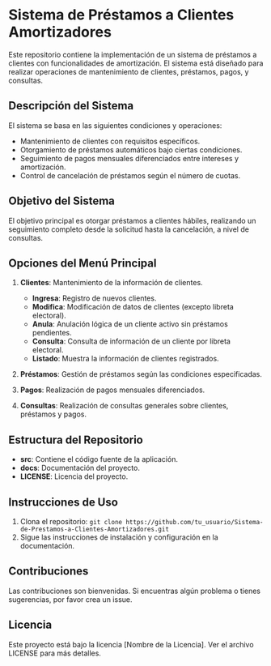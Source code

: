 # Sistema de Préstamos a Clientes Amortizadores

Este repositorio contiene la implementación de un sistema de préstamos a clientes con funcionalidades de amortización. El sistema está diseñado para realizar operaciones de mantenimiento de clientes, préstamos, pagos, y consultas.

## Descripción del Sistema

El sistema se basa en las siguientes condiciones y operaciones:

- Mantenimiento de clientes con requisitos específicos.
- Otorgamiento de préstamos automáticos bajo ciertas condiciones.
- Seguimiento de pagos mensuales diferenciados entre intereses y amortización.
- Control de cancelación de préstamos según el número de cuotas.

## Objetivo del Sistema

El objetivo principal es otorgar préstamos a clientes hábiles, realizando un seguimiento completo desde la solicitud hasta la cancelación, a nivel de consultas.

## Opciones del Menú Principal

1. **Clientes**: Mantenimiento de la información de clientes.
   - **Ingresa**: Registro de nuevos clientes.
   - **Modifica**: Modificación de datos de clientes (excepto libreta electoral).
   - **Anula**: Anulación lógica de un cliente activo sin préstamos pendientes.
   - **Consulta**: Consulta de información de un cliente por libreta electoral.
   - **Listado**: Muestra la información de clientes registrados.

2. **Préstamos**: Gestión de préstamos según las condiciones especificadas.

3. **Pagos**: Realización de pagos mensuales diferenciados.

4. **Consultas**: Realización de consultas generales sobre clientes, préstamos y pagos.

## Estructura del Repositorio

- **src**: Contiene el código fuente de la aplicación.
- **docs**: Documentación del proyecto.
- **LICENSE**: Licencia del proyecto.

## Instrucciones de Uso

1. Clona el repositorio: `git clone https://github.com/tu_usuario/Sistema-de-Prestamos-a-Clientes-Amortizadores.git`
2. Sigue las instrucciones de instalación y configuración en la documentación.

## Contribuciones

Las contribuciones son bienvenidas. Si encuentras algún problema o tienes sugerencias, por favor crea un issue.

## Licencia

Este proyecto está bajo la licencia [Nombre de la Licencia]. Ver el archivo LICENSE para más detalles.

